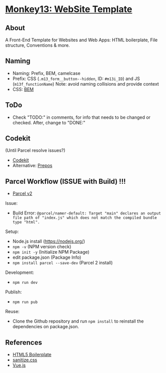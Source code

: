 # [Monkey13: WebSite Template](https://monkey13.studio)

## About

A Front-End Template for Websites and Web Apps: HTML boilerplate, File structure, Conventions & more.

## Naming

- Naming: Prefix, BEM, camelcase
- Prefix: CSS (`.m13_form__button--hidden`, ID: `#m13i_ID`) and JS (`m13f_functionName`) Note: avoid naming collisions and provide context
- CSS: [BEM](http://getbem.com)

## ToDo

- Check "TODO:" in comments, for info that needs to be changed or checked. After, change to "DONE:"

## Codekit

(Until Parcel resolve issues?)

- [Codekit](https://codekitapp.com/)
- Alternative: [Prepos](https://prepros.io/)

## Parcel Workflow (ISSUE with Build) !!!

- [Parcel v2](https://v2.parceljs.org/)

Issue:

- Build Error: `@parcel/namer-default: Target "main" declares an output file path of "index.js" which does not match the compiled bundle type "html".`

Setup:

- Node.js install (https://nodejs.org/)
- `npm -v` (NPM version check)
- `npm init -y` (Initialize NPM Package)
- edit package.json (Package Info)
- `npm install parcel --save-dev` (Parcel 2 install)

Development:

- `npm run dev`

Publish:

- `npm run pub`

Reuse:

- Clone the Github repository and run `npm install` to reinstall the dependencies on package.json.

## References

- [HTML5 Boilerplate](https://html5boilerplate.com/)
- [sanitize.css](https://csstools.github.io/sanitize.css/)
- [Vue.js](https://vuejs.org/)
